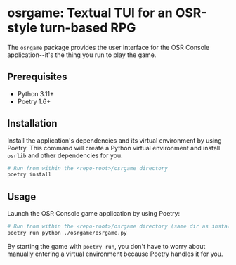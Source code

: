 # osrgame: Textual TUI for an OSR-style turn-based RPG

The `osrgame` package provides the user interface for the OSR Console application--it's the thing you run to play the game.

## Prerequisites

- Python 3.11+
- Poetry 1.6+

## Installation

Install the application's dependencies and its virtual environment by using Poetry. This command will create a Python virtual environment and install `osrlib` and other dependencies for you.

```sh
# Run from within the <repo-root>/osrgame directory
poetry install
```

## Usage

Launch the OSR Console game application by using Poetry:

```sh
# Run from within the <repo-root>/osrgame directory (same dir as install command)
poetry run python ./osrgame/osrgame.py
```

By starting the game with `poetry run`, you don't have to worry about manually entering a virtual environment because Poetry handles it for you.
